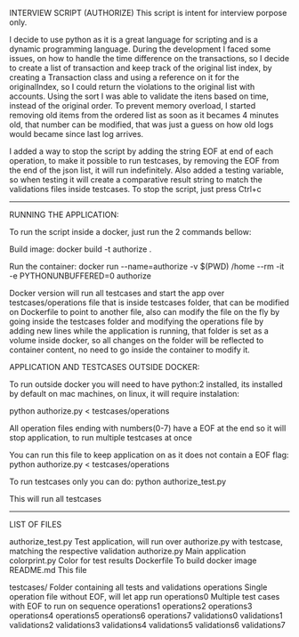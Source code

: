 INTERVIEW SCRIPT (AUTHORIZE)
This script is intent for interview porpose only.

I decide to use python as it is a great language for scripting and is a dynamic programming language.
During the development I faced some issues, on how to handle the time difference on the transactions, so I decide to create a list of transaction and keep track of the original list index, by creating a Transaction class and using a reference on it for the originalIndex, so I could return the violations to the original list with accounts. Using the sort I was able to validate the itens based on time, instead of the original order. To prevent memory overload, I started removing old items from the ordered list as soon as it becames 4 minutes old, that number can be modified, that was just a guess on how old logs would became since last log arrives.

I added a way to stop the script by adding the string EOF at end of each operation, to make it possible to run testcases, by removing the EOF from the end of the json list, it will run indefinitely.
Also added a testing variable, so when testing it will create a comparative result string to match the validations files inside testcases.
To stop the script, just press Ctrl+c

-------------------------------------------------------------------------

RUNNING THE APPLICATION:

To run the script inside a docker, just run the 2 commands bellow:

Build image:
docker build -t authorize .

Run the container:
docker run --name=authorize -v $(PWD) /home --rm -it -e PYTHONUNBUFFERED=0 authorize

Docker version will run all testcases and start the app over testcases/operations file that is inside testcases folder, that can be modified on Dockerfile to point to another file, also can modify the file on the fly by going inside the testcases folder and modifying the operations file by adding new lines while the application is running, that folder is set as a volume inside docker, so all changes on the folder will be reflected to container content, no need to go inside the container to modify it.


APPLICATION AND TESTCASES OUTSIDE DOCKER:

To run outside docker you will need to have python:2 installed, its installed by default on mac machines, on linux, it will require instalation:

python authorize.py < testcases/operations

All operation files ending with numbers(0-7) have a EOF at the end so it will stop application, to run multiple testcases at once

You can run this file to keep application on as it does not contain a EOF flag:
python authorize.py < testcases/operations

To run testcases only you can do:
python authorize_test.py 

This will run all testcases

__________________________________________________________

LIST OF FILES

authorize_test.py       Test application, will run over authorize.py with testcase, matching the respective validation
authorize.py            Main application
colorprint.py           Color for test results
Dockerfile              To build docker image
README.md               This file

testcases/              Folder containing all tests and validations
    operations          Single operation file without EOF, will let app run
    operations0         Multiple test cases with EOF to run on sequence
    operations1
    operations2
    operations3
    operations4
    operations5
    operations6
    operations7
    validations0
    validations1
    validations2
    validations3
    validations4
    validations5
    validations6
    validations7
